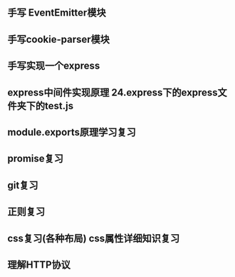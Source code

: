 ## 手写 EventEmitter模块

## 手写cookie-parser模块

## 手写实现一个express

## express中间件实现原理 24.express下的express文件夹下的test.js

## module.exports原理学习复习

## promise复习

## git复习

## 正则复习

## css复习(各种布局) css属性详细知识复习

## 理解HTTP协议